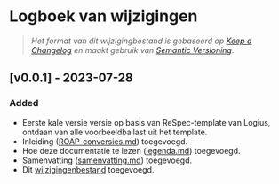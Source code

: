 # Logboek van wijzigingen

> _Het format van dit wijzigingbestand is gebaseerd op [Keep a Changelog](https://keepachangelog.com/nl/1.1.0/) en maakt gebruik van [Semantic Versioning](https://semver.org/spec/v2.0.0.html)_.

## [v0.0.1] - 2023-07-28

### Added

- Eerste kale versie versie op basis van ReSpec-template van Logius, ontdaan van alle voorbeeldballast uit het template.
- Inleiding ([ROAP-conversies.md](./ROAP-conversies.md)) toegevoegd.
- Hoe deze documentatie te lezen ([legenda.md](./legenda.md)) toegevoegd.
- Samenvatting ([samenvatting.md](./samenvatting.md)) toegevoegd.
- Dit [wijzigingenbestand](./CHANGELOG.md) toegevoegd.